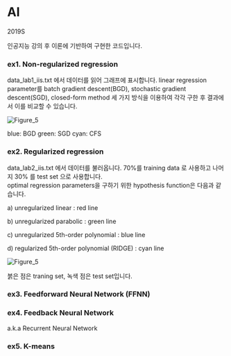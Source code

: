 # AI
2019S


인공지능 강의 후 이론에 기반하여 구현한 코드입니다.

### ex1. Non-regularized regression

data_lab1_iis.txt 에서 데이터를 읽어 그래프에 표시합니다. linear regression parameter를 batch gradient descent(BGD), stochastic gradient
descent(SGD), closed-form method 세 가지 방식을 이용하여 각각 구한 후 결과에서 이를 비교할 수 있습니다.

![Figure_5](https://user-images.githubusercontent.com/39822788/70224168-231c2d00-1790-11ea-8a67-d178eb49b2a3.png)

blue: BGD green: SGD cyan: CFS

### ex2. Regularized regression

data_lab2_iis.txt 에서 데이터를 불러옵니다. 70%를  training data 로 사용하고 나머지 30% 를 test set 으로 사용합니다.  
optimal regression parameters을 구하기 위한 hypothesis function은 다음과 같습니다.

a) unregularized linear : red line

b) unregularized parabolic : green line

c) unregularized 5th-order polynomial : blue line

d) regularized 5th-order polynomial (RIDGE) : cyan line

![Figure_5](https://user-images.githubusercontent.com/39822788/70264115-28529980-17db-11ea-8758-c191912be354.png)


붉은 점은 traning set, 녹색 점은 test set입니다.


### ex3. Feedforward Neural Network (FFNN)  


### ex4. Feedback Neural Network  
a.k.a Recurrent Neural Network

### ex5. K-means  



